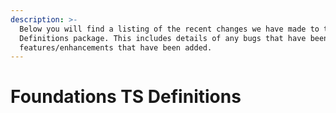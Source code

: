 ```yaml
---
description: >-
  Below you will find a listing of the recent changes we have made to the TS
  Definitions package. This includes details of any bugs that have been fixed or
  features/enhancements that have been added.
---
```


# Foundations TS Definitions

